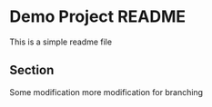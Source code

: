 # Demo Project README

This is a simple readme file

## Section

Some modification
more modification for branching
